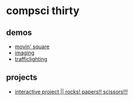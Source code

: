 # compsci thirty

## demos
- [movin' square](movingsquare)
- [imaging](imagedemo)
- [trafficlighting](trafficlighting)
## projects
- [interactive project || rocks! papers!! scissors!!!](interactivescene)
